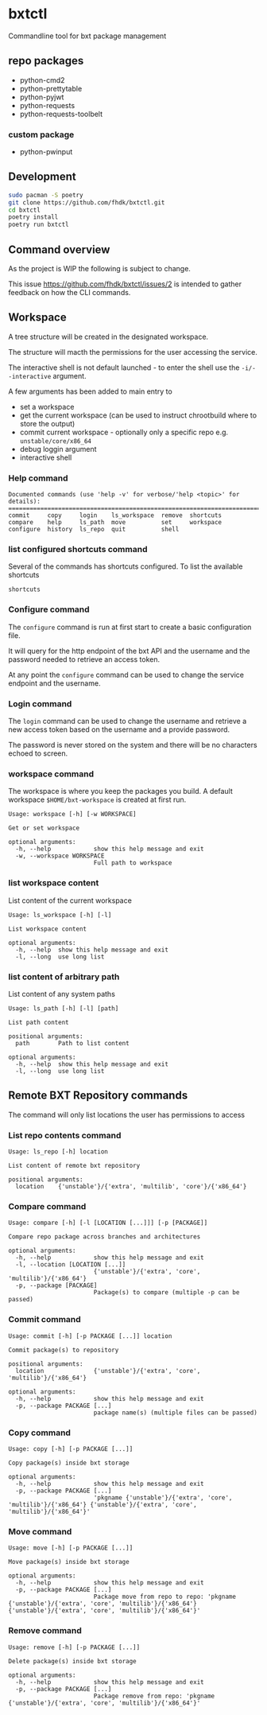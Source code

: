 # bxtctl

Commandline tool for bxt package management

## repo packages

- python-cmd2
- python-prettytable
- python-pyjwt
- python-requests
- python-requests-toolbelt

### custom package

- python-pwinput

## Development

```bash
sudo pacman -S poetry
git clone https://github.com/fhdk/bxtctl.git
cd bxtctl
poetry install
poetry run bxtctl
```

## Command overview

As the project is WIP the following is subject to change.

This issue https://github.com/fhdk/bxtctl/issues/2 is intended to gather feedback on how the CLI commands.

## Workspace 
A tree structure will be created in the designated workspace.

The structure will macth the permissions for the user accessing the service.

The interactive shell is not default launched - to enter the shell use the `-i/--interactive` argument.

A few arguments has been added to main entry to 

- set a workspace
- get the current workspace (can be used to instruct chrootbuild where to store the output)
- commit current workspace - optionally only a specific repo e.g. `unstable/core/x86_64`
- debug loggin argument
- interactive shell

### Help command

```
Documented commands (use 'help -v' for verbose/'help <topic>' for details):
===========================================================================
commit     copy     login    ls_workspace  remove  shortcuts
compare    help     ls_path  move          set     workspace
configure  history  ls_repo  quit          shell 
```

### list configured shortcuts command
Several of the commands has shortcuts configured. To list the available shortcuts

```
shortcuts
```

### Configure command

The `configure` command is run at first start to create a basic configuration file.

It will query for the http endpoint of the bxt API and the username and the password needed to retrieve an access token.

At any point the `configure` command can be used to change the service endpoint and the username.

### Login command

The `login` command can be used to change the username and retrieve a new access token based on the username and a
provide password.

The password is never stored on the system and there will be no characters echoed to screen.

### workspace command

The workspace is where you keep the packages you build. A default workspace `$HOME/bxt-workspace` is created at first
run.
```
Usage: workspace [-h] [-w WORKSPACE]

Get or set workspace

optional arguments:
  -h, --help            show this help message and exit
  -w, --workspace WORKSPACE
                        Full path to workspace
```
### list workspace content
List content of the current workspace
```
Usage: ls_workspace [-h] [-l]

List workspace content

optional arguments:
  -h, --help  show this help message and exit
  -l, --long  use long list
```
### list content of arbitrary path
List content of any system paths
```
Usage: ls_path [-h] [-l] [path]

List path content

positional arguments:
  path        Path to list content

optional arguments:
  -h, --help  show this help message and exit
  -l, --long  use long list
```

## Remote BXT Repository commands

The command will only list locations the user has permissions to access

### List repo contents command

```
Usage: ls_repo [-h] location

List content of remote bxt repository

positional arguments:
  location    {'unstable'}/{'extra', 'multilib', 'core'}/{'x86_64'}
```

### Compare command

```
Usage: compare [-h] [-l [LOCATION [...]]] [-p [PACKAGE]]

Compare repo package across branches and architectures

optional arguments:
  -h, --help            show this help message and exit
  -l, --location [LOCATION [...]]
                        {'unstable'}/{'extra', 'core', 'multilib'}/{'x86_64'}
  -p, --package [PACKAGE]
                        Package(s) to compare (multiple -p can be passed)
```

### Commit command

```
Usage: commit [-h] [-p PACKAGE [...]] location

Commit package(s) to repository

positional arguments:
  location              {'unstable'}/{'extra', 'core', 'multilib'}/{'x86_64'}

optional arguments:
  -h, --help            show this help message and exit
  -p, --package PACKAGE [...]
                        package name(s) (multiple files can be passed)
```

### Copy command

```
Usage: copy [-h] [-p PACKAGE [...]]

Copy package(s) inside bxt storage

optional arguments:
  -h, --help            show this help message and exit
  -p, --package PACKAGE [...]
                        'pkgname {'unstable'}/{'extra', 'core', 'multilib'}/{'x86_64'} {'unstable'}/{'extra', 'core', 'multilib'}/{'x86_64'}'
```

### Move command
```
Usage: move [-h] [-p PACKAGE [...]]

Move package(s) inside bxt storage

optional arguments:
  -h, --help            show this help message and exit
  -p, --package PACKAGE [...]
                        Package move from repo to repo: 'pkgname {'unstable'}/{'extra', 'core', 'multilib'}/{'x86_64'} {'unstable'}/{'extra', 'core', 'multilib'}/{'x86_64'}'
```

### Remove command
```
Usage: remove [-h] [-p PACKAGE [...]]

Delete package(s) inside bxt storage

optional arguments:
  -h, --help            show this help message and exit
  -p, --package PACKAGE [...]
                        Package remove from repo: 'pkgname {'unstable'}/{'extra', 'core', 'multilib'}/{'x86_64'}'
```
